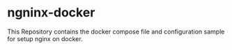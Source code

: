 # ngninx-docker
This Repository contains the docker compose file and configuration sample for setup nginx on docker.